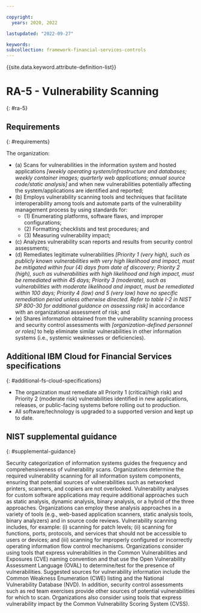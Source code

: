 ```yaml
---

copyright:
  years: 2020, 2022

lastupdated: "2022-09-27"

keywords: 
subcollection: framework-financial-services-controls
---
```


{{site.data.keyword.attribute-definition-list}}

         
# RA-5 - Vulnerability Scanning
{: #ra-5}

## Requirements
{: #requirements}

The organization:

- (a) Scans for vulnerabilities in the information system and hosted applications _[weekly operating system/infrastructure and databases; weekly container images; quarterly web applications; annual source code/static analysis]_ and when new vulnerabilities potentially affecting the system/applications are identified and reported;
- (b) Employs vulnerability scanning tools and techniques that facilitate interoperability among tools and automate parts of the vulnerability management process by using standards for:
    - (1) Enumerating platforms, software flaws, and improper configurations;
    - (2) Formatting checklists and test procedures; and
    - (3) Measuring vulnerability impact;
- (c) Analyzes vulnerability scan reports and results from security control assessments;
- (d) Remediates legitimate vulnerabilities _[Priority 1 (very high), such as publicly known vulnerabilities with very high likelihood and impact, must be mitigated within four (4) days from date of discovery; Priority 2 (high), such as vulnerabilities with high likelihood and high impact, must be remediated within 45 days; Priority 3 (moderate), such as vulnerabilities with moderate likelihood and impact, must be remediated within 100 days; Priority 4 (low) and 5 (very low) have no specific remediation period unless otherwise directed.  Refer to table I-2 in NIST SP 800-30 for additional guidance on assessing risk]_ in accordance with an organizational assessment of risk; and
- (e) Shares information obtained from the vulnerability scanning process and security control assessments with _[organization-defined personnel or roles]_ to help eliminate similar vulnerabilities in other information systems (i.e., systemic weaknesses or deficiencies).

## Additional IBM Cloud for Financial Services specifications
{: #additional-fs-cloud-specifications}

- The organization must remediate all Priority 1 (critical/high risk) and Priority 2 (moderate risk) vulnerabilities identified in new applications, releases, or public-facing systems before rolling out to production.
- All software/technology is upgraded to a supported version and kept up to date.

## NIST supplemental guidance
{: #supplemental-guidance}

Security categorization of information systems guides the frequency and comprehensiveness of vulnerability scans. Organizations determine the required vulnerability scanning for all information system components, ensuring that potential sources of vulnerabilities such as networked printers, scanners, and copiers are not overlooked. Vulnerability analyses for custom software applications may require additional approaches such as static analysis, dynamic analysis, binary analysis, or a hybrid of the three approaches. Organizations can employ these analysis approaches in a variety of tools (e.g., web-based application scanners, static analysis tools, binary analyzers) and in source code reviews. Vulnerability scanning includes, for example: (i) scanning for patch levels; (ii) scanning for functions, ports, protocols, and services that should not be accessible to users or devices; and (iii) scanning for improperly configured or incorrectly operating information flow control mechanisms. Organizations consider using tools that express vulnerabilities in the Common Vulnerabilities and Exposures (CVE) naming convention and that use the Open Vulnerability Assessment Language (OVAL) to determine/test for the presence of vulnerabilities. Suggested sources for vulnerability information include the Common Weakness Enumeration (CWE) listing and the National Vulnerability Database (NVD). In addition, security control assessments such as red team exercises provide other sources of potential vulnerabilities for which to scan. Organizations also consider using tools that express vulnerability impact by the Common Vulnerability Scoring System (CVSS).



